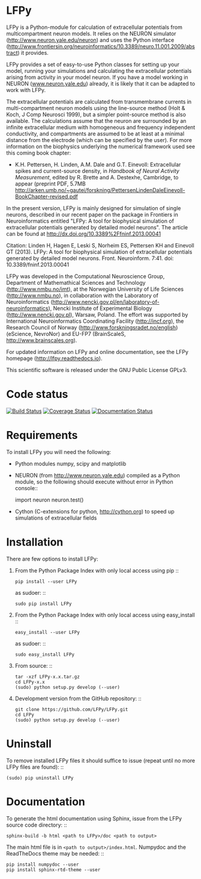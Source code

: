 LFPy
====

LFPy is a Python-module for calculation of extracellular potentials from multicompartment neuron models.
It relies on the NEURON simulator (http://www.neuron.yale.edu/neuron) and uses the 
Python interface (http://www.frontiersin.org/neuroinformatics/10.3389/neuro.11.001.2009/abstract) it provides.

LFPy provides a set of easy-to-use Python classes for setting up your model, running your simulations and calculating the extracellular potentials arising from activity in your model neuron. If you have a model working in NEURON (www.neuron.yale.edu)
already, it is likely that it can be adapted to work with LFPy.

The extracellular potentials are calculated from transmembrane currents in multi-compartment neuron models using the line-source method (Holt & Koch, J Comp Neurosci 1999),
but a simpler point-source method is also available. The calculations assume that the neuron are surrounded by an infinite extracellular medium with homogeneous and frequency
independent conductivity, and compartments are assumed to be at least at a minimal distance from the electrode (which can be specified by the user). For more information on
the biophysics underlying the numerical framework used see this coming book chapter:

- K.H. Pettersen, H. Linden, A.M. Dale and G.T. Einevoll: Extracellular spikes and current-source density, in *Handbook of Neural Activity Measurement*, edited by R. Brette and A. Destexhe, Cambridge, to appear (preprint PDF, 5.7MB http://arken.umb.no/~gautei/forskning/PettersenLindenDaleEinevoll-BookChapter-revised.pdf

In the present version, LFPy is mainly designed for simulation of single neurons, described in our recent paper on the package in Frontiers in Neuroinformatics entitled "LFPy: A tool for biophysical simulation of extracellular potentials generated by detailed model neurons".
The article can be found at http://dx.doi.org/10.3389%2Ffninf.2013.00041

Citation:
Linden H, Hagen E, Leski S, Norheim ES, Pettersen KH and Einevoll GT (2013). LFPy: A tool for biophysical simulation of extracellular potentials generated by detailed model neurons. Front. Neuroinform. 7:41. doi: 10.3389/fninf.2013.00041

LFPy was developed in the Computational Neuroscience Group, Department of Mathemathical Sciences and Technology (http://www.nmbu.no/imt),
at the Norwegian University of Life Sciences (http://www.nmbu.no),
in collaboration with the Laboratory of Neuroinformatics (http://www.nencki.gov.pl/en/laboratory-of-neuroinformatics), 
Nencki Institute of Experimental Biology (http://www.nencki.gov.pl), Warsaw, Poland. The effort was supported by 
International Neuroinformatics Coordinating Facility (http://incf.org), the Research Council of Norway (http://www.forskningsradet.no/english) (eScience, NevroNor) and EU-FP7 (BrainScaleS, http://www.brainscales.org).

For updated information on LFPy and online documentation, see the LFPy homepage (http://lfpy.readthedocs.io).

This scientific software is released under the GNU Public License GPLv3.

Code status
===========
[![Build Status](https://travis-ci.org/LFPy/LFPy.svg?branch=master)](https://travis-ci.org/LFPy/LFPy)
[![Coverage Status](https://coveralls.io/repos/github/LFPy/LFPy/badge.svg?branch=master)](https://coveralls.io/github/LFPy/LFPy)
[![Documentation Status](https://readthedocs.org/projects/lfpy/badge/?version=latest)](http://lfpy.readthedocs.io/en/latest/?badge=latest)

Requirements
============

To install LFPy you will need the following:

- Python modules numpy, scipy and matplotlib
- NEURON (from http://www.neuron.yale.edu) compiled as a Python module, so the following should execute without error in Python console::
    
    import neuron
    neuron.test()

- Cython (C-extensions for python, http://cython.org) to speed up simulations of extracellular fields


Installation
============

There are few options to install LFPy:

1.  From the Python Package Index with only local access using pip
    ::
        
        pip install --user LFPy


    as sudoer:
    ::
    
        sudo pip install LFPy


2.  From the Python Package Index with only local access using easy_install
    ::
    
        easy_install --user LFPy

    as sudoer:
    ::
    
        sudo easy_install LFPy

3.  From source:
    ::
    
        tar -xzf LFPy-x.x.tar.gz
        cd LFPy-x.x
        (sudo) python setup.py develop (--user)

4.  Development version from the GitHub repository:
    ::

        git clone https://github.com/LFPy/LFPy.git
        cd LFPy
        (sudo) python setup.py develop (--user)


Uninstall
=========

To remove installed LFPy files it should suffice to issue (repeat until no more LFPy files are found):
::

    (sudo) pip uninstall LFPy


Documentation
=============

To generate the html documentation using Sphinx, issue from the LFPy source code directory:
::
    
    sphinx-build -b html <path to LFPy>/doc <path to output>

The main html file is in ``<path to output>/index.html``. Numpydoc and the ReadTheDocs theme may be needed:
::

    pip install numpydoc --user
    pip install sphinx-rtd-theme --user
    

